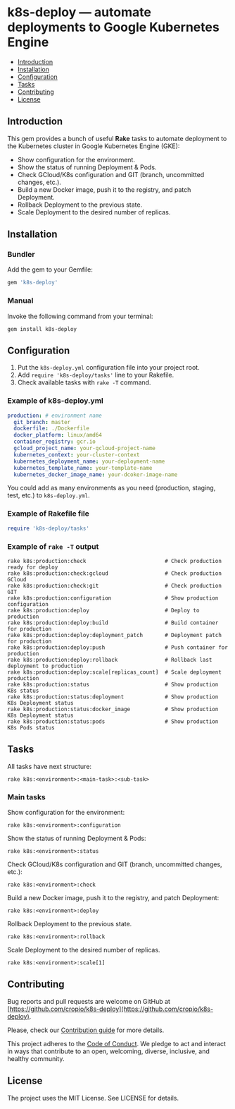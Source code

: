 # k8s-deploy — automate deployments to Google Kubernetes Engine

- [Introduction](#introduction)
- [Installation](#installation)
- [Configuration](#configuration)
- [Tasks](#tasks)
- [Contributing](#contributing)
- [License](#license)

## Introduction

This gem provides a bunch of useful **Rake** tasks to automate deployment to the Kubernetes cluster in Google Kubernetes Engine (GKE):

- Show configuration for the environment.
- Show the status of running Deployment & Pods.
- Check GCloud/K8s configuration and GIT (branch, uncommitted changes, etc.).
- Build a new Docker image, push it to the registry, and patch Deployment.
- Rollback Deployment to the previous state.
- Scale Deployment to the desired number of replicas.

## Installation

### Bundler

Add the gem to your Gemfile:

```ruby
gem 'k8s-deploy'
```

### Manual

Invoke the following command from your terminal:

```shell
gem install k8s-deploy
```

## Configuration

1. Put the `k8s-deploy.yml` configuration file into your project root.
2. Add `require 'k8s-deploy/tasks'` line to your Rakefile.
3. Check available tasks with `rake -T` command.

### Example of k8s-deploy.yml

```yml
production: # environment name
  git_branch: master
  dockerfile: ./Dockerfile
  docker_platform: linux/amd64
  container_registry: gcr.io
  gcloud_project_name: your-gcloud-project-name
  kubernetes_context: your-cluster-context
  kubernetes_deployment_name: your-deployment-name
  kubernetes_template_name: your-template-name
  kubernetes_docker_image_name: your-dcoker-image-name
```

You could add as many environments as you need (production, staging, test, etc.) to `k8s-deploy.yml`.

### Example of Rakefile file

```ruby
require 'k8s-deploy/tasks'
```

### Example of `rake -T` output

```shell
rake k8s:production:check                         # Check production ready for deploy
rake k8s:production:check:gcloud                  # Check production GCloud
rake k8s:production:check:git                     # Check production GIT
rake k8s:production:configuration                 # Show production configuration
rake k8s:production:deploy                        # Deploy to production
rake k8s:production:deploy:build                  # Build container for production
rake k8s:production:deploy:deployment_patch       # Deployment patch for production
rake k8s:production:deploy:push                   # Push container for production
rake k8s:production:deploy:rollback               # Rollback last deployment to production
rake k8s:production:deploy:scale[replicas_count]  # Scale deployment production
rake k8s:production:status                        # Show production K8s status
rake k8s:production:status:deployment             # Show production K8s Deployment status
rake k8s:production:status:docker_image           # Show production K8s Deployment status
rake k8s:production:status:pods                   # Show production K8s Pods status
```

## Tasks

All tasks have next structure:

```shell
rake k8s:<environment>:<main-task>:<sub-task>
```

### Main tasks

Show configuration for the environment:

```shell
rake k8s:<environment>:configuration
```

Show the status of running Deployment & Pods:

```shell
rake k8s:<environment>:status
```

Check GCloud/K8s configuration and GIT (branch, uncommitted changes, etc.):

```shell
rake k8s:<environment>:check
```

Build a new Docker image, push it to the registry, and patch Deployment:

```shell
rake k8s:<environment>:deploy
```

Rollback Deployment to the previous state.

```shell
rake k8s:<environment>:rollback
```

Scale Deployment to the desired number of replicas.

```shell
rake k8s:<environment>:scale[1]
```

## Contributing

Bug reports and pull requests are welcome on GitHub at [https://github.com/cropio/k8s-deploy](https://github.com/cropio/k8s-deploy).

Please, check our [Contribution guide](CONTRIBUTING.md) for more details.

This project adheres to the [Code of Conduct](CODE_OF_CONDUCT.md). We pledge to act and interact in ways that contribute to an open, welcoming, diverse, inclusive, and healthy community.

## License

The project uses the MIT License. See LICENSE for details.
